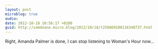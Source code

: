 ```yaml
---
layout: post
microblog: true
audio: 
date: 2012-10-18 10:56:17 +0100
guid: http://samdeane.micro.blog/2012/10/18/t258869100116340737.html
---
```

Right, Amanda Palmer is done, I can stop listening to Woman's Hour now…
